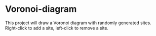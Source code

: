 # Voronoi-diagram
This project will draw a Voronoi diagram with randomly generated sites. Right-click to add a site, left-click to remove a site.
